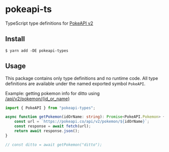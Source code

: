 # pokeapi-ts

TypeScript type definitions for [PokeAPI v2](https://pokeapi.co/docs/v2)

## Install

`$ yarn add -DE pokeapi-types`

## Usage

This package contains only type definitions and no runtime code. All type definitions are available under the named exported symbol `PokeAPI`.

Example: getting pokemon info for ditto using [/api/v2/pokemon/{id_or_name}](https://pokeapi.co/docs/v2#pokemon)

```ts
import { PokeAPI } from "pokeapi-types";

async function getPokemon(idOrName: string): Promise<PokeAPI.Pokemon> {
    const url = `https://pokeapi.co/api/v2/pokemon/${idOrName}`;
    const response = await fetch(url);
    return await response.json();
}

// const ditto = await getPokemon("ditto");
```
